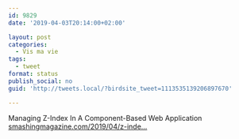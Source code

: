 ```yaml
---
id: 9829
date: '2019-04-03T20:14:00+02:00'

layout: post
categories:
  - Vis ma vie
tags:
  - tweet
format: status
publish_social: no
guid: 'http://tweets.local/?birdsite_tweet=1113535139206897670'

---
```


Managing Z-Index In A Component-Based Web Application [smashingmagazine.com/2019/04/z-inde…](https://www.smashingmagazine.com/2019/04/z-index-component-based-web-application/)